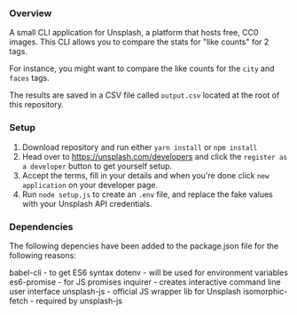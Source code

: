 ### Overview

A small CLI application for Unsplash, a platform that hosts free, CC0 images. This CLI allows you to compare the stats for "like counts" for 2 tags.

For instance, you might want to compare the like counts for the `city` and `faces` tags.

The results are saved in a CSV file called `output.csv` located at the root of this repository.

### Setup

1. Download repository and run either `yarn install` or `npm install`
2. Head over to https://unsplash.com/developers and click the `register as a developer` button to get yourself setup.
3. Accept the terms, fill in your details and when you're done click `new application` on your developer page.
4. Run `node setup.js` to create an `.env` file, and replace the fake values with your Unsplash API credentials.

### Dependencies

The following depencies have been added to the package.json file for the following reasons:

babel-cli        - to get ES6 syntax
dotenv           - will be used for environment variables
es6-promise      - for JS promises
inquirer         - creates interactive command line user interface
unsplash-js      - official JS wrapper lib for Unsplash
isomorphic-fetch - required by unsplash-js